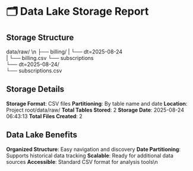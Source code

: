 # 🗂️ Data Lake Storage Report

## Storage Structure

data/raw/ \n
├── billing/
|   └── dt=2025-08-24       
|       └── billing.csv
└── subscriptions    
    └── dt=2025-08-24/       
        └── subscriptions.csv

## Storage Details
  **Storage Format**: CSV files
  **Partitioning**: By table name and date
  **Location**: Project root/data/raw/
  **Total Tables Stored**: 2
  **Storage Date**: 2025-08-24 06:43:13
  **Total Files Created**: 2

## Data Lake Benefits 
  **Organized Structure**: Easy navigation and discovery
  **Date Partitioning**: Supports historical data tracking
  **Scalable**: Ready for additional data sources 
  **Accessible**: Standard CSV format for analysis tools\n
